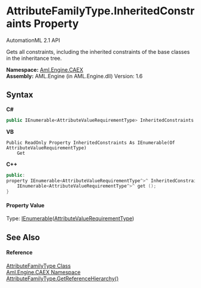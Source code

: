 # AttributeFamilyType.InheritedConstraints Property 
AutomationML 2.1 API 

Gets all constraints, including the inherited constraints of the base classes in the inheritance tree.

**Namespace:**&nbsp;<a href="N_Aml_Engine_CAEX">Aml.Engine.CAEX</a><br />**Assembly:**&nbsp;AML.Engine (in AML.Engine.dll) Version: 1.6

## Syntax

**C#**<br />
``` C#
public IEnumerable<AttributeValueRequirementType> InheritedConstraints { get; }
```

**VB**<br />
``` VB
Public ReadOnly Property InheritedConstraints As IEnumerable(Of AttributeValueRequirementType)
	Get
```

**C++**<br />
``` C++
public:
property IEnumerable<AttributeValueRequirementType^>^ InheritedConstraints {
	IEnumerable<AttributeValueRequirementType^>^ get ();
}
```


#### Property Value
Type: <a href="https://docs.microsoft.com/dotnet/api/system.collections.generic.ienumerable-1" target="_parent" rel="noopener noreferrer">IEnumerable</a>(<a href="T_Aml_Engine_CAEX_AttributeValueRequirementType">AttributeValueRequirementType</a>)

## See Also


#### Reference
<a href="T_Aml_Engine_CAEX_AttributeFamilyType">AttributeFamilyType Class</a><br /><a href="N_Aml_Engine_CAEX">Aml.Engine.CAEX Namespace</a><br /><a href="M_Aml_Engine_CAEX_AttributeFamilyType_GetReferenceHierarchy">AttributeFamilyType.GetReferenceHierarchy()</a><br />